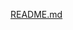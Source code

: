[README.md](https://github.com/Yashwant-92/Booking-a-table-on-the-Little-Lemon-website/files/13930542/README.md)
